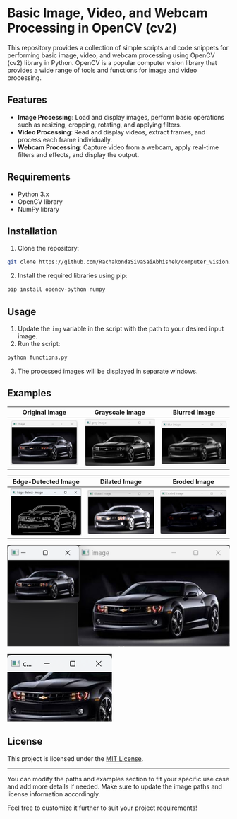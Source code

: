 # Basic Image, Video, and Webcam Processing in OpenCV (cv2)

This repository provides a collection of simple scripts and code snippets for performing basic image, video, and webcam processing using OpenCV (cv2) library in Python. OpenCV is a popular computer vision library that provides a wide range of tools and functions for image and video processing.

## Features

- **Image Processing**: Load and display images, perform basic operations such as resizing, cropping, rotating, and applying filters.
- **Video Processing**: Read and display videos, extract frames, and process each frame individually.
- **Webcam Processing**: Capture video from a webcam, apply real-time filters and effects, and display the output.


## Requirements

- Python 3.x
- OpenCV library
- NumPy library

## Installation

1. Clone the repository:

```bash
git clone https://github.com/RachakondaSivaSaiAbhishek/computer_vision.git
```

2. Install the required libraries using pip:

```bash
pip install opencv-python numpy
```

## Usage

1. Update the `img` variable in the script with the path to your desired input image.
2. Run the script:

```bash
python functions.py
```

3. The processed images will be displayed in separate windows.

## Examples

Original Image             | Grayscale Image             | Blurred Image
:-------------------------:|:-------------------------:|:-------------------------:
![Original Image](https://github.com/RachakondaSivaSaiAbhishek/computer_vision/blob/main/car_functions/ori.png)  |  ![Grayscale Image](https://github.com/RachakondaSivaSaiAbhishek/computer_vision/blob/main/car_functions/grey.png)  | ![Blurred Image](https://github.com/RachakondaSivaSaiAbhishek/computer_vision/blob/main/car_functions/blur.png)


Edge-Detected Image             | Dilated Image             | Eroded Image
:-------------------------:|:-------------------------:|:-------------------------:
![Edge-Detected Image](https://github.com/RachakondaSivaSaiAbhishek/computer_vision/blob/main/car_functions/edg.png)  |  ![Dilated Image](https://github.com/RachakondaSivaSaiAbhishek/computer_vision/blob/main/car_functions/dil.png)  | ![Eroded Image](https://github.com/RachakondaSivaSaiAbhishek/computer_vision/blob/main/car_functions/eroded.png)

![RESIZE](https://github.com/RachakondaSivaSaiAbhishek/computer_vision/blob/main/car_functions/resize.png)

![CROPPED](https://github.com/RachakondaSivaSaiAbhishek/computer_vision/blob/main/car_functions/crop.png)
## License

This project is licensed under the [MIT License](LICENSE).

---

You can modify the paths and examples section to fit your specific use case and add more details if needed. Make sure to update the image paths and license information accordingly.

Feel free to customize it further to suit your project requirements!
